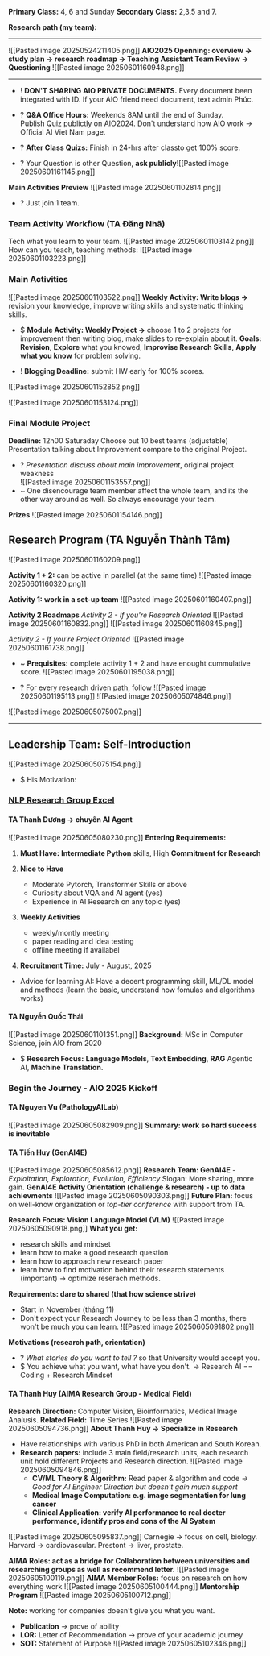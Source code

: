 **Primary Class:** 4, 6 and Sunday
**Secondary Class:** 2,3,5 and 7.

**Research path (my team):** 


---

![[Pasted image 20250524211405.png]]
**AIO2025 Openning: overview -> study plan -> research roadmap -> Teaching Assistant Team Review -> Questioning** 
![[Pasted image 20250601160948.png]]

---

+ ! **DON'T SHARING AIO PRIVATE DOCUMENTS.** Every document been integrated with ID. If your AIO friend need document, text admin Phúc.   
+ ? **Q&A Office Hours:** Weekends 8AM until the end of Sunday.   
	Publish Quiz publictly on AIO2024.
	Don't understand how AIO work -> Official AI Viet Nam page.
	 
+ ? **After Class Quizs:** Finish in 24-hrs after classto get 100% score. 

+ ? Your Question is other Question, **ask publicly**![[Pasted image 20250601161145.png]]


**Main Activities Preview** 
![[Pasted image 20250601102814.png]]
+ ? Just join 1 team.  

### Team Activity Workflow (TA Đăng Nhã)
Tech what you learn to your team. 
![[Pasted image 20250601103142.png]]
How can you teach, teaching methods:
![[Pasted image 20250601103223.png]]

### Main Activities
![[Pasted image 20250601103522.png]]
**Weekly Activity: Write blogs ->** revision your knowledge, improve writing skills and systematic thinking skills. 

+ $ **Module Activity: Weekly Project ->** choose 1 to 2 projects for improvement then writing blog, make slides to re-explain about it. 
	**Goals:** **Revision**, **Explore** what you knowed, **Improvise Research Skills**, **Apply what you know** for problem solving.   
	
+ ! **Blogging Deadline:** submit HW early for 100% scores.  

![[Pasted image 20250601152852.png]]

![[Pasted image 20250601153124.png]]

### Final Module Project
**Deadline:** 12h00 Saturaday
Choose out 10 best teams (adjustable) 
	Presentation talking about Improvement compare to the original Project.
+ ? *Presentation discuss about main improvement*, original project weakness  
![[Pasted image 20250601153557.png]]
+ ~ One disencourage team member affect the whole team, and its the other way around as well. So always encourage your team.    

**Prizes**
![[Pasted image 20250601154146.png]]


## Research Program (TA Nguyễn Thành Tâm)
![[Pasted image 20250601160209.png]]

**Activity 1 + 2:** can be active in parallel (at the same time)
![[Pasted image 20250601160320.png]]

**Activity 1:** **work in a set-up team** 
![[Pasted image 20250601160407.png]]

**Activity 2 Roadmaps**
*Activity 2 - If you're Research Oriented*
![[Pasted image 20250601160832.png]]
![[Pasted image 20250601160845.png]]

*Activity 2 - If you're Project Oriented*
![[Pasted image 20250601161738.png]]

+ ~ **Prequisites:** complete activity 1 + 2 and have enought cummulative score. ![[Pasted image 20250601195038.png]]

+ ? For every research driven path, follow
![[Pasted image 20250601195113.png]]
![[Pasted image 20250605074846.png]]


![[Pasted image 20250605075007.png]]

---
## Leadership Team: Self-Introduction
![[Pasted image 20250605075154.png]]
+ $ His Motivation:  


### [NLP Research Group Excel](https://docs.google.com/spreadsheets/d/1EunruXbKC_B9g3Q_zyTG0AZ-L6wfhlUOf8PKMO_DdYY/edit?gid=185037336#gid=185037336) 
#### TA Thanh Dương -> chuyên AI Agent 
![[Pasted image 20250605080230.png]]
**Entering Requirements:**
1) **Must Have:** **Intermediate Python** skills, High **Commitment for Research**
	
2) **Nice to Have**
	+ Moderate Pytorch, Transformer Skills or above
	+ Curiosity about VQA and AI agent (yes)
	+ Experience in AI Research on any topic (yes)
	
3) **Weekly Activities**
	+ weekly/montly meeting
	+ paper reading and idea testing
	+ offline meeting if availabel
	
4) **Recruitment Time:** July - August, 2025
	
 + Advice for learning AI: Have a decent programming skill, ML/DL model and methods (learn the basic, understand how fomulas and algorithms works)

#### TA Nguyễn Quốc Thái
![[Pasted image 20250601101351.png]]
**Background:** MSc in Computer Science, join AIO from 2020
+ $ **Research Focus:** **Language Models**, **Text Embedding**, **RAG** Agentic AI, **Machine Translation.** 

### Begin the Journey - AIO 2025 Kickoff
#### TA Nguyen Vu (PathologyAILab)
![[Pasted image 20250605082909.png]]
**Summary: work so hard success is inevitable**

#### TA Tiến Huy (GenAI4E)
![[Pasted image 20250605085612.png]]
**Research Team: GenAI4E** - *Exploitation, Exploration, Evolution, Efficiency*
Slogan: More sharing, more gain. 
**GenAI4E Activity Orientation (challenge & research) - up to data achievments**
![[Pasted image 20250605090303.png]]
**Future Plan:** focus on well-know organization or *top-tier conference* with support from TA. 

**Research Focus: Vision Language Model (VLM)**
![[Pasted image 20250605090918.png]]
**What you get:**
+ research skills and mindset
+ learn how to make a good research question
+ learn how to approach new research paper
+ learn how to find motivation behind their research statements (important) -> optimize reserach methods.

**Requirements: dare to shared (that how science strive)**  
+ Start in November (tháng 11)
+ Don't expect your Research Journey to be less than 3 months, there won't be much you can learn. 
![[Pasted image 20250605091802.png]]

**Motivations (research path, orientation)** 
+ ? *What stories do you want to tell ?* so that University would accept you. 
 + $ You achieve what you want, what have you don't. 
-> Research AI == Coding + Research Mindset

#### TA Thanh Huy (AIMA Research Group - Medical Field)
**Research Direction:** Computer Vision, Bioinformatics, Medical Image Analusis. 
**Related Field:** Time Series 
![[Pasted image 20250605094736.png]]
**About Thanh Huy -> Specialize in Research** 
+ Have relationships with various PhD in both American and South Korean.  
+ **Research papers:** include 3 main field/research units, each research unit hold different Projects and Research direction. 
	![[Pasted image 20250605094846.png]]
	+ **CV/ML Theory & Algorithm:** Read paper & algorithm and code *-> Good for AI Engineer Direction but doesn't gain much support* 
	+ **Medical Image Computation: e.g. image segmentation for lung cancer**
	+ **Clinical Application: verify AI performance to real docter performance, identify pros and cons of the AI System**
	
![[Pasted image 20250605095837.png]]
	Carnegie -> focus on cell, biology.
	Harvard -> cardiovascular.
	Prestont -> liver, prostate.  
	
**AIMA Roles: act as a bridge for Collaboration between universities and researching groups as well as recommend letter.** 
![[Pasted image 20250605100119.png]]
**AIMA Member Roles:** focus on research on how everything work
![[Pasted image 20250605100444.png]]
**Mentorship Program**
![[Pasted image 20250605100712.png]]

**Note:** working for companies doesn't give you what you want.
+ **Publication** -> prove of ability
+ **LOR:** Letter of Recommendation -> prove of your academic journey  
+ **SOT:** Statement of Purpose 
![[Pasted image 20250605102346.png]]


